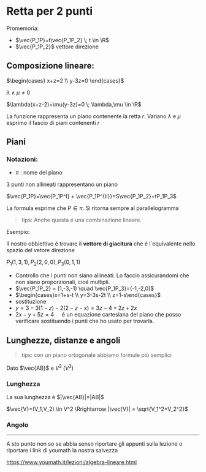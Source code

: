# Retta per 2 punti

Promemoria:
- $\vec{P_1P}=t\vec{P_1P_2} \; t \in \R$
- $\vec{P_1P_2}$ vettore direzione

## Composizione lineare:

$\begin{cases} x+z=2 \\ y-3z=0 \end{cases}$

$\lambda \wedge\mu \not ={0}$

$\lambda(x+z-2)+\mu(y-3z)=0 \; \lambda,\mu \in \R$

La funzione rappresenta un piano contenente la retta $r$. Variano $\lambda$ e $\mu$ esprimo il fascio di piani contenenti $r$

## Piani
### Notazioni:
- $\pi$ : nome del piano

3 punti non allineati rappresentano un piano

$\vec{P_1P}=\vec{P_1P^I} + \vec{P_1P^{II}}=S\vec{P_1P_2}+tP_1P_3$

La formula esprime che $P \in \pi$. Si ritorna sempre al parallelogramma
> tips: Anche questa é una combinazione lineare.

Esempio:

Il nostro obbiettivo é trovare il **vettore di giacitura** che é l´equivalente nello spazio del vetore direzione

$P_1(1,3,1),P_2(2,0,0),P_3(0,1,1)$

- Controllo che i punti non siano allineati. Lo faccio assicurandomi che non siano proporzionali, cioé multipli.
- $\vec{P_1P_2} = (1,-3,-1) \quad \vec{P_1P_3}=(-1,-2,0)$
- $\begin{cases}x=1+s-t \\ y=3-3s-2t \\ z=1-s\end{cases}$
- sostituzione
- $y=3-3(1-z)-2(2-z-x)=3z-4+2z+2x$
- $2x-y+5z=4 \quad$ é un equazione cartesiana del piano che posso verificare sostituendo i punti che ho usato per trovarla.

## Lunghezze, distanze e angoli
> tips: con un piano ortogonale abbiamo formule più semplici

Dato $\vec{AB}$ e $V^2 \; (V^3)$

### Lunghezza
La sua lunghezza è $|\vec{AB}|=|AB|$

$\vec{V}=(V_1,V_2) \in V^2 \Rrightarrow |\vec{V}| = \sqrt{V_1^2+V_2^2}$

### Angolo

---

A sto punto non so se abbia senso riportare gli appunti sulla lezione o riportare i link di youmath la nostra salvezza

https://www.youmath.it/lezioni/algebra-lineare.html